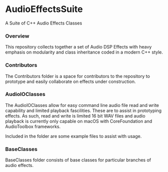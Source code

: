 # AudioEffectsSuite
A Suite of C++ Audio Effects Classes

### Overview
This repository collects together a set of Audio DSP Effects with heavy emphasis on modularity 
and class inheritance coded in a modern C++ style.

### Contributors
The Contributors folder is a space for contributors to the repository to prototype and easily
collaborate on effects under construction.

### AudioIOClasses
The AudioIOClasses allow for easy command line audio file read and write capability and limited playback
fascilities. These are to assist in prototyping effects. As such, read and write is limited 16 bit WAV files
and audio playback is currently only capable on macOS with CoreFoundation and AudioToolbox frameworks.

Included in the folder are some example files to assist with usage.

### BaseClasses
BaseClasses folder consists of base classes for particular branches of audio effects.
